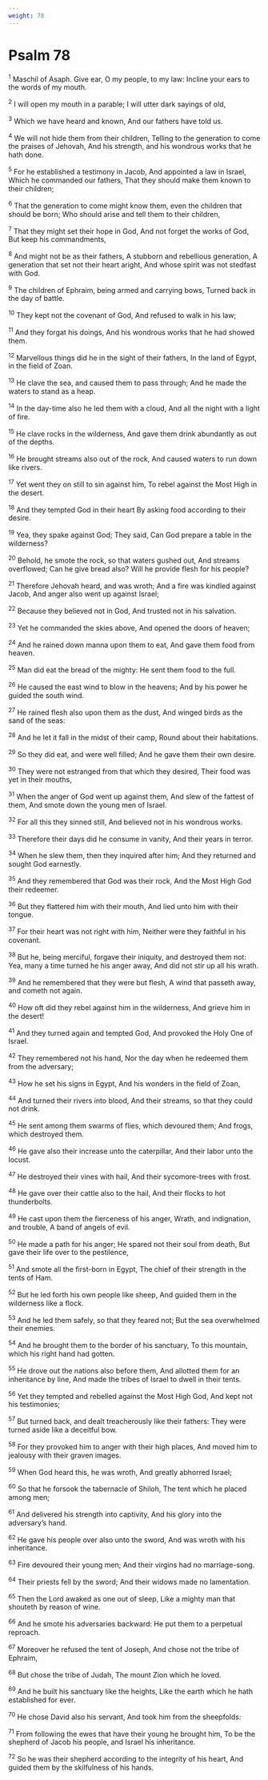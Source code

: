 ```yaml
---
weight: 78
---
```


# Psalm 78

<sup>1</sup> Maschil of Asaph. Give ear, O my people, to my law: Incline your ears to the words of my mouth. 

<sup>2</sup> I will open my mouth in a parable; I will utter dark sayings of old, 

<sup>3</sup> Which we have heard and known, And our fathers have told us. 

<sup>4</sup> We will not hide them from their children, Telling to the generation to come the praises of Jehovah, And his strength, and his wondrous works that he hath done. 

<sup>5</sup> For he established a testimony in Jacob, And appointed a law in Israel, Which he commanded our fathers, That they should make them known to their children; 

<sup>6</sup> That the generation to come might know them, even the children that should be born; Who should arise and tell them to their children, 

<sup>7</sup> That they might set their hope in God, And not forget the works of God, But keep his commandments, 

<sup>8</sup> And might not be as their fathers, A stubborn and rebellious generation, A generation that set not their heart aright, And whose spirit was not stedfast with God. 

<sup>9</sup> The children of Ephraim, being armed and carrying bows, Turned back in the day of battle. 

<sup>10</sup> They kept not the covenant of God, And refused to walk in his law; 

<sup>11</sup> And they forgat his doings, And his wondrous works that he had showed them. 

<sup>12</sup> Marvellous things did he in the sight of their fathers, In the land of Egypt, in the field of Zoan. 

<sup>13</sup> He clave the sea, and caused them to pass through; And he made the waters to stand as a heap. 

<sup>14</sup> In the day-time also he led them with a cloud, And all the night with a light of fire. 

<sup>15</sup> He clave rocks in the wilderness, And gave them drink abundantly as out of the depths. 

<sup>16</sup> He brought streams also out of the rock, And caused waters to run down like rivers. 

<sup>17</sup> Yet went they on still to sin against him, To rebel against the Most High in the desert. 

<sup>18</sup> And they tempted God in their heart By asking food according to their desire. 

<sup>19</sup> Yea, they spake against God; They said, Can God prepare a table in the wilderness? 

<sup>20</sup> Behold, he smote the rock, so that waters gushed out, And streams overflowed; Can he give bread also? Will he provide flesh for his people? 

<sup>21</sup> Therefore Jehovah heard, and was wroth; And a fire was kindled against Jacob, And anger also went up against Israel; 

<sup>22</sup> Because they believed not in God, And trusted not in his salvation. 

<sup>23</sup> Yet he commanded the skies above, And opened the doors of heaven; 

<sup>24</sup> And he rained down manna upon them to eat, And gave them food from heaven. 

<sup>25</sup> Man did eat the bread of the mighty: He sent them food to the full. 

<sup>26</sup> He caused the east wind to blow in the heavens; And by his power he guided the south wind. 

<sup>27</sup> He rained flesh also upon them as the dust, And winged birds as the sand of the seas: 

<sup>28</sup> And he let it fall in the midst of their camp, Round about their habitations. 

<sup>29</sup> So they did eat, and were well filled; And he gave them their own desire. 

<sup>30</sup> They were not estranged from that which they desired, Their food was yet in their mouths, 

<sup>31</sup> When the anger of God went up against them, And slew of the fattest of them, And smote down the young men of Israel. 

<sup>32</sup> For all this they sinned still, And believed not in his wondrous works. 

<sup>33</sup> Therefore their days did he consume in vanity, And their years in terror. 

<sup>34</sup> When he slew them, then they inquired after him; And they returned and sought God earnestly. 

<sup>35</sup> And they remembered that God was their rock, And the Most High God their redeemer. 

<sup>36</sup> But they flattered him with their mouth, And lied unto him with their tongue. 

<sup>37</sup> For their heart was not right with him, Neither were they faithful in his covenant. 

<sup>38</sup> But he, being merciful, forgave their iniquity, and destroyed them not: Yea, many a time turned he his anger away, And did not stir up all his wrath. 

<sup>39</sup> And he remembered that they were but flesh, A wind that passeth away, and cometh not again. 

<sup>40</sup> How oft did they rebel against him in the wilderness, And grieve him in the desert! 

<sup>41</sup> And they turned again and tempted God, And provoked the Holy One of Israel. 

<sup>42</sup> They remembered not his hand, Nor the day when he redeemed them from the adversary; 

<sup>43</sup> How he set his signs in Egypt, And his wonders in the field of Zoan, 

<sup>44</sup> And turned their rivers into blood, And their streams, so that they could not drink. 

<sup>45</sup> He sent among them swarms of flies, which devoured them; And frogs, which destroyed them. 

<sup>46</sup> He gave also their increase unto the caterpillar, And their labor unto the locust. 

<sup>47</sup> He destroyed their vines with hail, And their sycomore-trees with frost. 

<sup>48</sup> He gave over their cattle also to the hail, And their flocks to hot thunderbolts. 

<sup>49</sup> He cast upon them the fierceness of his anger, Wrath, and indignation, and trouble, A band of angels of evil. 

<sup>50</sup> He made a path for his anger; He spared not their soul from death, But gave their life over to the pestilence, 

<sup>51</sup> And smote all the first-born in Egypt, The chief of their strength in the tents of Ham. 

<sup>52</sup> But he led forth his own people like sheep, And guided them in the wilderness like a flock. 

<sup>53</sup> And he led them safely, so that they feared not; But the sea overwhelmed their enemies. 

<sup>54</sup> And he brought them to the border of his sanctuary, To this mountain, which his right hand had gotten. 

<sup>55</sup> He drove out the nations also before them, And allotted them for an inheritance by line, And made the tribes of Israel to dwell in their tents. 

<sup>56</sup> Yet they tempted and rebelled against the Most High God, And kept not his testimonies; 

<sup>57</sup> But turned back, and dealt treacherously like their fathers: They were turned aside like a deceitful bow. 

<sup>58</sup> For they provoked him to anger with their high places, And moved him to jealousy with their graven images. 

<sup>59</sup> When God heard this, he was wroth, And greatly abhorred Israel; 

<sup>60</sup> So that he forsook the tabernacle of Shiloh, The tent which he placed among men; 

<sup>61</sup> And delivered his strength into captivity, And his glory into the adversary’s hand. 

<sup>62</sup> He gave his people over also unto the sword, And was wroth with his inheritance. 

<sup>63</sup> Fire devoured their young men; And their virgins had no marriage-song. 

<sup>64</sup> Their priests fell by the sword; And their widows made no lamentation. 

<sup>65</sup> Then the Lord awaked as one out of sleep, Like a mighty man that shouteth by reason of wine. 

<sup>66</sup> And he smote his adversaries backward: He put them to a perpetual reproach. 

<sup>67</sup> Moreover he refused the tent of Joseph, And chose not the tribe of Ephraim, 

<sup>68</sup> But chose the tribe of Judah, The mount Zion which he loved. 

<sup>69</sup> And he built his sanctuary like the heights, Like the earth which he hath established for ever. 

<sup>70</sup> He chose David also his servant, And took him from the sheepfolds: 

<sup>71</sup> From following the ewes that have their young he brought him, To be the shepherd of Jacob his people, and Israel his inheritance. 

<sup>72</sup> So he was their shepherd according to the integrity of his heart, And guided them by the skilfulness of his hands. 


